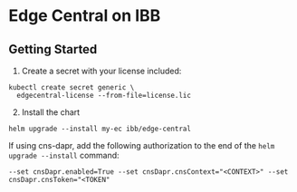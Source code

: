 # Edge Central on  IBB

## Getting Started

1. Create a secret with your license included:

```
kubectl create secret generic \
  edgecentral-license --from-file=license.lic
```

2. Install the chart

```
helm upgrade --install my-ec ibb/edge-central
```

If using cns-dapr, add the following authorization to the end of the `helm upgrade --install` command:

```
--set cnsDapr.enabled=True --set cnsDapr.cnsContext="<CONTEXT>" --set cnsDapr.cnsToken="<TOKEN"
```


